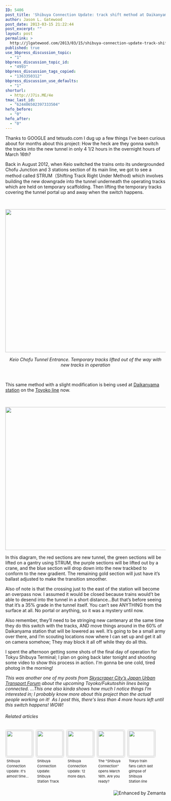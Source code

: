 ```yaml
---
ID: 5406
post_title: 'Shibuya Connection Update: track shift method at Daikanyama station'
author: Jason L. Gatewood
post_date: 2013-03-15 21:22:44
post_excerpt: ""
layout: post
permalink: >
  http://jlgatewood.com/2013/03/15/shibuya-connection-update-track-shift-method-at-daikanyama-station/
published: true
use_bbpress_discussion_topic:
  - "1"
bbpress_discussion_topic_id:
  - "4993"
bbpress_discussion_tags_copied:
  - "1363350312"
bbpress_discussion_use_defaults:
  - "1"
shorturl:
  - http://J7is.ME/4e
tmac_last_id:
  - "624406502397333504"
hefo_before:
  - "0"
hefo_after:
  - "0"
---
```

Thanks to GOOGLE and <a class="d4pbbc-url" target="_blank">tetsudo.com</a> I dug up a few things I’ve been curious about for months about this project: How the heck are they gonna switch the tracks into the new tunnel in only 4 1/2 hours in the overnight hours of March 16th?

Back in August 2012, when Keio switched the trains onto its undergrounded Chofu Junction and 3 stations section of its main line, we got to see a method called STRUM（Shifting Track Right Under Method) which involves building the new downgrade into the tunnel underneath the operating tracks which are held on temporary scaffolding. Then lifting the temporary tracks covering the tunnel portal up and away when the switch happens.

&nbsp;
<p style="text-align: center;"><img class="d4pbbc-image aligncenter" src="http://jlgatewood.com.previewdns.com/wp-content/uploads/2013/03/chofu20120819_511.jpg" alt="" width="600" height="450" /></p>
<p style="text-align: center;"><em class="d4pbbc-italic">Keio Chofu Tunnel Entrance. Temporary tracks lifted out of the way with new tracks in operation</em></p>
&nbsp;

This same method with a slight modification is being used at <a class="zem_slink" title="Daikan-yama Station" href="http://maps.google.com/maps?ll=35.648038,139.703205&amp;spn=0.01,0.01&amp;q=35.648038,139.703205 (Daikan-yama%20Station)&amp;t=h" target="_blank" rel="geolocation">Daikanyama station</a> on the <a class="zem_slink" title="Tōkyū Tōyoko Line" href="http://en.wikipedia.org/wiki/T%C5%8Dky%C5%AB_T%C5%8Dyoko_Line" target="_blank" rel="wikipedia">Toyoko line</a> now.

&nbsp;

<a href="http://jlgatewood.com.previewdns.com/wp-content/uploads/2013/03/daikanyama-connecting_detail2.png"><img class="d4pbbc-image" src="http://jlgatewood.com.previewdns.com/wp-content/uploads/2013/03/daikanyama-connecting_detail2.png" alt="" width="930" height="450" /></a>

In this diagram, the red sections are new tunnel, the green sections will be lifted on a gantry using STRUM, the purple sections will be lifted out by a crane, and the blue section will drop down into the new trackbed to conform to the new gradient. The remaining gold section will just have it’s ballast adjusted to make the transition smoother.

Also of note is that the crossing just to the east of the station will become an overpass now. I assumed it would be closed because trains would’t be able to desend into the tunnel in a short distance…But that’s before seeing that it’s a 35% grade in the tunnel itself. You can’t see ANYTHING from the surface at all. No portal or anything, so it was a mystery until now.

Also remember, they’ll need to be stringing new cantenary at the same time they do this switch with the tracks, AND move things around in the 60% of Daikanyama station that will be lowered as well. It’s going to be a small army over there, and I’m scouting locations now where I can set up and get it all on camera somehow; They may block it all off while they do all this.

I spent the afternoon getting some shots of the final day of operation for Tokyu Shibuya Terminal; I plan on going back later tonight and shooting some video to show this process in action. I'm gonna be one cold, tired photog in the morning!

<em>This was another one of my posts from <a href="http://www.skyscrapercity.com/showthread.php?p=99318125&amp;highlight=#post99318125">Skyscraper City’s Japan Urban Transport Forum</a> about the upcoming Toyoko/Fukutoshin lines being connected. …This one also kinda shows how much I notice things I’m interested in; I probably know more about this project than the actual people working on it!  As I post this, there's less than 4 more hours left until this switch happens! WOW!</em>
<h6 class="zemanta-related-title" style="font-size: 1em;">Related articles</h6>
<ul class="zemanta-article-ul zemanta-article-ul-image" style="margin: 0; padding: 0; overflow: hidden;">
	<li class="zemanta-article-ul-li-image zemanta-article-ul-li" style="padding: 0; background: none; list-style: none; display: block; float: left; vertical-align: top; text-align: left; width: 84px; font-size: 11px; margin: 2px 10px 10px 2px;"><a style="box-shadow: 0px 0px 4px #999; padding: 2px; display: block; border-radius: 2px; text-decoration: none;" href="http://jlgatewood.com.previewdns.com/2013/03/11/shibuya-connection-update-its-almost-time/" target="_blank"><img style="padding: 0; margin: 0; border: 0; display: block; width: 80px; max-width: 100%;" src="http://jlgatewood.com.previewdns.com/wp-content/uploads/2013/03/151396361_80_80.jpg" alt="" /></a><a style="display: block; overflow: hidden; text-decoration: none; line-height: 12pt; height: 80px; padding: 5px 2px 0 2px;" href="http://jlgatewood.com/2013/03/11/shibuya-connection-update-its-almost-time/" target="_blank">Shibuya Connection Update: It's almost time...</a></li>
	<li class="zemanta-article-ul-li-image zemanta-article-ul-li" style="padding: 0; background: none; list-style: none; display: block; float: left; vertical-align: top; text-align: left; width: 84px; font-size: 11px; margin: 2px 10px 10px 2px;"><a style="box-shadow: 0px 0px 4px #999; padding: 2px; display: block; border-radius: 2px; text-decoration: none;" href="http://jlgatewood.com.previewdns.com/2013/03/08/shibuya-connection-update-shibuya-station-track-layout-plan/" target="_blank"><img style="padding: 0; margin: 0; border: 0; display: block; width: 80px; max-width: 100%;" src="http://jlgatewood.com.previewdns.com/wp-content/uploads/2013/03/150604822_80_801.jpg" alt="" /></a><a style="display: block; overflow: hidden; text-decoration: none; line-height: 12pt; height: 80px; padding: 5px 2px 0 2px;" href="http://jlgatewood.com/2013/03/08/shibuya-connection-update-shibuya-station-track-layout-plan/" target="_blank">Shibuya Connection Update: Shibuya Station Track Layout Plan</a></li>
	<li class="zemanta-article-ul-li-image zemanta-article-ul-li" style="padding: 0; background: none; list-style: none; display: block; float: left; vertical-align: top; text-align: left; width: 84px; font-size: 11px; margin: 2px 10px 10px 2px;"><a style="box-shadow: 0px 0px 4px #999; padding: 2px; display: block; border-radius: 2px; text-decoration: none;" href="http://jlgatewood.com.previewdns.com/2013/03/03/shibuya-connection-update-12-more-days/" target="_blank"><img style="padding: 0; margin: 0; border: 0; display: block; width: 80px; max-width: 100%;" src="http://jlgatewood.com.previewdns.com/wp-content/uploads/2013/03/149316243_80_802.jpg" alt="" /></a><a style="display: block; overflow: hidden; text-decoration: none; line-height: 12pt; height: 80px; padding: 5px 2px 0 2px;" href="http://jlgatewood.com/2013/03/03/shibuya-connection-update-12-more-days/" target="_blank">Shibuya Connection Update: 12 more days.</a></li>
	<li class="zemanta-article-ul-li-image zemanta-article-ul-li" style="padding: 0; background: none; list-style: none; display: block; float: left; vertical-align: top; text-align: left; width: 84px; font-size: 11px; margin: 2px 10px 10px 2px;"><a style="box-shadow: 0px 0px 4px #999; padding: 2px; display: block; border-radius: 2px; text-decoration: none;" href="http://jlgatewood.com.previewdns.com/2013/02/04/shibuya-connection/" target="_blank"><img style="padding: 0; margin: 0; border: 0; display: block; width: 80px; max-width: 100%;" src="http://jlgatewood.com.previewdns.com/wp-content/uploads/2013/03/142713484_80_804.jpg" alt="" /></a><a style="display: block; overflow: hidden; text-decoration: none; line-height: 12pt; height: 80px; padding: 5px 2px 0 2px;" href="http://jlgatewood.com/2013/02/04/shibuya-connection/" target="_blank">The "Shibuya Connection" opens March 16th. Are you ready?</a></li>
	<li class="zemanta-article-ul-li-image zemanta-article-ul-li" style="padding: 0; background: none; list-style: none; display: block; float: left; vertical-align: top; text-align: left; width: 84px; font-size: 11px; margin: 2px 10px 10px 2px;"><a style="box-shadow: 0px 0px 4px #999; padding: 2px; display: block; border-radius: 2px; text-decoration: none;" href="http://japandailypress.com/tokyo-train-fans-catch-last-glimpse-of-shibuya-station-line-before-replacement-1425182" target="_blank"><img style="padding: 0; margin: 0; border: 0; display: block; width: 80px; max-width: 100%;" src="http://jlgatewood.com.previewdns.com/wp-content/uploads/2013/03/152257660_80_80.jpg" alt="" /></a><a style="display: block; overflow: hidden; text-decoration: none; line-height: 12pt; height: 80px; padding: 5px 2px 0 2px;" href="http://japandailypress.com/tokyo-train-fans-catch-last-glimpse-of-shibuya-station-line-before-replacement-1425182" target="_blank">Tokyo train fans catch last glimpse of Shibuya Station line before replacement</a></li>
</ul>
<div class="zemanta-pixie" style="margin-top: 10px; height: 15px;"><a class="zemanta-pixie-a" title="Enhanced by Zemanta" href="http://www.zemanta.com/?px"><img class="zemanta-pixie-img" style="border: none; float: right;" src="http://img.zemanta.com/zemified_h.png?x-id=cef56016-b205-4e42-a8b3-b4ad5a1a690a" alt="Enhanced by Zemanta" /></a></div>